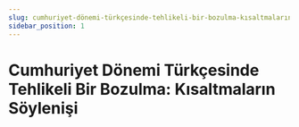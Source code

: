 ```yaml
---
slug: cumhuriyet-dönemi-türkçesinde-tehlikeli-bir-bozulma-kısaltmaların-söylenişi
sidebar_position: 1
---
```

# Cumhuriyet Dönemi Türkçesinde Tehlikeli Bir Bozulma: Kısaltmaların Söylenişi